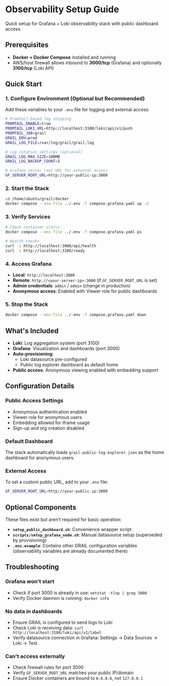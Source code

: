 # Observability Setup Guide

Quick setup for Grafana + Loki observability stack with public dashboard access.

## Prerequisites

- **Docker + Docker Compose** installed and running
- AWS/host firewall allows inbound to **3000/tcp** (Grafana) and optionally **3100/tcp** (Loki API)

## Quick Start

### 1. Configure Environment (Optional but Recommended)

Add these variables to your `.env` file for logging and external access:

```bash
# Promtail-based log shipping
PROMTAIL_ENABLE=true
PROMTAIL_LOKI_URL=http://localhost:3100/loki/api/v1/push
PROMTAIL_JOB=grail
GRAIL_ENV=prod
GRAIL_LOG_FILE=/var/log/grail/grail.log

# Log rotation settings (optional)
GRAIL_LOG_MAX_SIZE=100MB
GRAIL_LOG_BACKUP_COUNT=5

# Grafana server root URL for external access
GF_SERVER_ROOT_URL=http://your-public-ip:3000
```

### 2. Start the Stack

```bash
cd /home/ubuntu/grail/docker
docker compose --env-file ../.env -f compose.grafana.yaml up -d
```

### 3. Verify Services

```bash
# Check container status
docker compose --env-file ../.env -f compose.grafana.yaml ps

# Health checks
curl -s http://localhost:3000/api/health
curl -s http://localhost:3100/ready
```

### 4. Access Grafana

- **Local**: `http://localhost:3000`
- **Remote**: `http://<your-server-ip>:3000` (if `GF_SERVER_ROOT_URL` is set)
- **Admin credentials**: `admin` / `admin` (change in production)
- **Anonymous access**: Enabled with Viewer role for public dashboards

### 5. Stop the Stack

```bash
docker compose --env-file ../.env -f compose.grafana.yaml down
```

## What's Included

- **Loki**: Log aggregation system (port 3100)
- **Grafana**: Visualization and dashboards (port 3000)
- **Auto-provisioning**: 
  - Loki datasource pre-configured
  - Public log explorer dashboard as default home
- **Public access**: Anonymous viewing enabled with embedding support

## Configuration Details

### Public Access Settings
- Anonymous authentication enabled
- Viewer role for anonymous users
- Embedding allowed for iframe usage
- Sign-up and org creation disabled

### Default Dashboard
The stack automatically loads `grail-public-log-explorer.json` as the home dashboard for anonymous users.

### External Access
To set a custom public URL, add to your `.env` file:
```bash
GF_SERVER_ROOT_URL=http://your-public-ip:3000
```

## Optional Components

These files exist but aren't required for basic operation:

- **`setup_public_dashboard.sh`**: Convenience wrapper script
- **`scripts/setup_grafana_node.sh`**: Manual datasource setup (superseded by provisioning)
- **`.env.example`**: Contains other GRAIL configuration variables (observability variables are already documented there)

## Troubleshooting

### Grafana won't start
- Check if port 3000 is already in use: `netstat -tlnp | grep 3000`
- Verify Docker daemon is running: `docker info`

### No data in dashboards
- Ensure GRAIL is configured to send logs to Loki
- Check Loki is receiving data: `curl http://localhost:3100/loki/api/v1/label`
- Verify datasource connection in Grafana: Settings → Data Sources → Loki → Test

### Can't access externally
- Check firewall rules for port 3000
- Verify `GF_SERVER_ROOT_URL` matches your public IP/domain
- Ensure Docker containers are bound to `0.0.0.0`, not `127.0.0.1`
